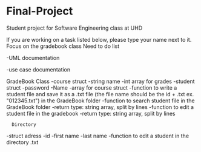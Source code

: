 # Final-Project
Student project for Software Engineering class at UHD

If you are working on a task listed below, please type your name next to it. Focus on the gradebook class
Need to do list

-UML documentation

-use case documentation


  GradeBook Class
  -course struct
    -string name
    -int array for grades
  -student struct
      -password
      -Name
      -array for course struct
  -function to write a student file and save it as a .txt file (the file name should be the id + .txt ex. "012345.txt") in the GradeBook folder
  -function to search student file in the GradeBook folder
    -return type: string array, split by lines
  -function to edit a student file in the gradebook
    -return type: string array, split by lines
    
      Directory
  -struct adress
    -id
    -first name
    -last name
  -function to edit a student in the directory .txt
    
    
